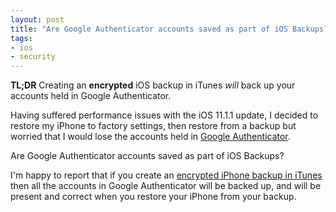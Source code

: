 ```yaml
---
layout: post
title: "Are Google Authenticator accounts saved as part of iOS Backups?"
tags:
- ios
- security
---
```


**TL;DR** Creating an **encrypted** iOS backup in iTunes _will_ back up your
accounts held in Google Authenticator.

Having suffered performance issues with the iOS 11.1.1 update, I decided to
restore my iPhone to factory settings, then restore from a backup but worried
that I would lose the accounts held in [Google
Authenticator](https://itunes.apple.com/gb/app/google-authenticator/id388497605).

Are Google Authenticator accounts saved as part of iOS Backups?

I'm happy to report that if you create an [encrypted iPhone backup in
iTunes](https://support.apple.com/en-gb/HT205220) then all the accounts in
Google Authenticator will be backed up, and will be present and correct when you
restore your iPhone from your backup.
